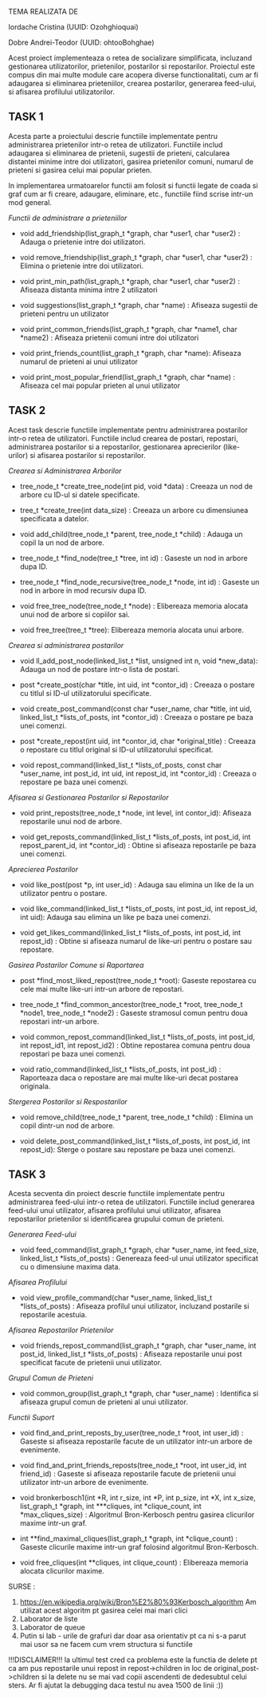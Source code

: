 TEMA REALIZATA DE

Iordache Cristina (UUID: Ozohghioquai)

Dobre Andrei-Teodor (UUID: ohtooBohghae)

Acest proiect implementeaza o retea de socializare simplificata, incluzand
gestionarea utilizatorilor, prietenilor, postarilor si repostarilor.
Proiectul este compus din mai multe module care acopera diverse
functionalitati, cum ar fi adaugarea si eliminarea prieteniilor, crearea
postarilor, generarea feed-ului, si afisarea profilului utilizatorilor.

## TASK 1
Acesta parte a proiectului descrie functiile implementate pentru administrarea
prietenilor intr-o retea de utilizatori. Functiile includ adaugarea si
eliminarea de prietenii, sugestii de prieteni, calcularea distantei minime
intre doi utilizatori, gasirea prietenilor comuni, numarul de prieteni si
gasirea celui mai popular prieten.

In implementarea urmatoarelor functii am folosit si functii legate
de coada si graf cum ar fi creare, adaugare, eliminare, etc.,
functiile fiind scrise intr-un mod general.

*Functii de administrare a prieteniilor*

+ void add_friendship(list_graph_t *graph, char *user1, char *user2) :
Adauga o prietenie intre doi utilizatori.

+ void remove_friendship(list_graph_t *graph, char *user1, char *user2) :
Elimina o prietenie intre doi utilizatori.

+ void print_min_path(list_graph_t *graph, char *user1, char *user2) :
Afiseaza distanta minima intre 2 utilizatori

+ void suggestions(list_graph_t *graph, char *name) :
Afiseaza sugestii de prieteni pentru un utilizator

+ void print_common_friends(list_graph_t *graph, char *name1, char *name2) :
Afiseaza prietenii comuni intre doi utilizatori

+ void print_friends_count(list_graph_t *graph, char *name):
Afiseaza numarul de prieteni ai unui utilizator

+ void print_most_popular_friend(list_graph_t *graph, char *name) :
Afiseaza cel mai popular prieten al unui utilizator

## TASK 2
Acest task descrie functiile implementate pentru administrarea postarilor
intr-o retea de utilizatori. Functiile includ crearea de postari, repostari,
administrarea postarilor si a repostarilor, gestionarea aprecierilor
(like-urilor) si afisarea postarilor si repostarilor.

*Crearea si Administrarea Arborilor*

+ tree_node_t *create_tree_node(int pid, void *data) :
Creeaza un nod de arbore cu ID-ul si datele specificate.

+ tree_t *create_tree(int data_size) :
Creeaza un arbore cu dimensiunea specificata a datelor.

+ void add_child(tree_node_t *parent, tree_node_t *child) :
Adauga un copil la un nod de arbore.

+ tree_node_t *find_node(tree_t *tree, int id) :
Gaseste un nod in arbore dupa ID.

+ tree_node_t *find_node_recursive(tree_node_t *node, int id) :
Gaseste un nod in arbore in mod recursiv dupa ID.

+ void free_tree_node(tree_node_t *node) :
Elibereaza memoria alocata unui nod de arbore si copiilor sai.

+ void free_tree(tree_t *tree): Elibereaza memoria alocata unui arbore.

*Crearea si administrarea postarilor*

+ void ll_add_post_node(linked_list_t *list, unsigned int n, void *new_data):
Adauga un nod de postare intr-o lista de postari.

+ post *create_post(char *title, int uid, int *contor_id) :
Creeaza o postare cu titlul si ID-ul utilizatorului specificate.

+ void create_post_command(const char *user_name, char *title,
int uid, linked_list_t *lists_of_posts, int *contor_id) :
Creeaza o postare pe baza unei comenzi.

+ post *create_repost(int uid, int *contor_id, char *original_title) :
Creeaza o repostare cu titlul original si ID-ul utilizatorului specificat.

+  void repost_command(linked_list_t *lists_of_posts, const char *user_name,
int post_id, int uid, int repost_id, int *contor_id) :
Creeaza o repostare pe baza unei comenzi.

*Afisarea si Gestionarea Postarilor si Repostarilor*

+ void print_reposts(tree_node_t *node, int level, int contor_id):
Afiseaza repostarile unui nod de arbore.

+ void get_reposts_command(linked_list_t *lists_of_posts, int post_id,
int repost_parent_id, int *contor_id) :
Obtine si afiseaza repostarile pe baza unei comenzi.

*Aprecierea Postarilor*

+ void like_post(post *p, int user_id) :
Adauga sau elimina un like de la un utilizator pentru o postare.

+ void like_command(linked_list_t *lists_of_posts, int post_id,
int repost_id, int uid): Adauga sau elimina un like pe baza unei comenzi.

+ void get_likes_command(linked_list_t *lists_of_posts,
int post_id, int repost_id) :
Obtine si afiseaza numarul de like-uri pentru o postare sau repostare.

*Gasirea Postarilor Comune si Raportarea*

+ post *find_most_liked_repost(tree_node_t *root):
Gaseste repostarea cu cele mai multe like-uri intr-un arbore de repostari.

+ tree_node_t *find_common_ancestor(tree_node_t *root, tree_node_t *node1,
tree_node_t *node2) :
Gaseste stramosul comun pentru doua repostari intr-un arbore.

+ void common_repost_command(linked_list_t *lists_of_posts, int post_id,
int repost_id1, int repost_id2) :
Obtine repostarea comuna pentru doua repostari pe baza unei comenzi.

+ void ratio_command(linked_list_t *lists_of_posts, int post_id) :
Raporteaza daca o repostare are mai multe like-uri decat postarea originala.

*Stergerea Postarilor si Respostarilor*

+ void remove_child(tree_node_t *parent, tree_node_t *child) :
Elimina un copil dintr-un nod de arbore.

+ void delete_post_command(linked_list_t *lists_of_posts, int post_id,
int repost_id): Sterge o postare sau repostare pe baza unei comenzi.

## TASK 3
Acesta secventa din proiect descrie functiile implementate pentru
administrarea feed-ului intr-o retea de utilizatori. Functiile includ
generarea feed-ului unui utilizator, afisarea profilului unui utilizator,
afisarea repostarilor prietenilor si identificarea grupului comun de prieteni.

*Generarea Feed-ului*

+ void feed_command(list_graph_t *graph, char *user_name, int feed_size,
linked_list_t *lists_of_posts) :
Genereaza feed-ul unui utilizator specificat cu o dimensiune maxima data.

*Afisarea Profilului*

+ void view_profile_command(char *user_name, linked_list_t *lists_of_posts) :
Afiseaza profilul unui utilizator, incluzand postarile si repostarile acestuia.

*Afisarea Repostarilor Prietenilor*

+ void friends_repost_command(list_graph_t *graph, char *user_name,
int post_id, linked_list_t *lists_of_posts) :
Afiseaza repostarile unui post specificat facute de prietenii unui utilizator.

*Grupul Comun de Prieteni*
+ void common_group(list_graph_t *graph, char *user_name) :
Identifica si afiseaza grupul comun de prieteni al unui utilizator.

*Functii Suport*

+ void find_and_print_reposts_by_user(tree_node_t *root, int user_id) :
Gaseste si afiseaza repostarile facute de un utilizator
intr-un arbore de evenimente.

+ void find_and_print_friends_reposts(tree_node_t *root, int user_id, int friend_id) :
Gaseste si afiseaza repostarile facute de prietenii unui utilizator
intr-un arbore de evenimente.

+ void bronkerbosch1(int *R, int r_size, int *P, int p_size, int *X,
int x_size, list_graph_t *graph, int ***cliques, int *clique_count,
int *max_cliques_size) :
Algoritmul Bron-Kerbosch pentru gasirea clicurilor maxime intr-un graf.

+ int **find_maximal_cliques(list_graph_t *graph, int *clique_count) :
Gaseste clicurile maxime intr-un graf folosind algoritmul Bron-Kerbosch.

+ void free_cliques(int **cliques, int clique_count) :
Elibereaza memoria alocata clicurilor maxime.

SURSE :
1. https://en.wikipedia.org/wiki/Bron%E2%80%93Kerbosch_algorithm
Am utilizat acest algoritm pt gasirea celei mai mari clici
2. Laborator de liste
3. Laborator de queue
4. Putin si lab - urile de grafuri dar doar asa orientativ pt ca
ni s-a parut mai usor sa ne facem cum vrem structura si functiile

!!!DISCLAIMER!!! la ultimul test cred ca problema este la functia de delete
pt ca am pus repostarile unui repost in repost->children in loc de
original_post->children si la delete nu se mai vad copii ascendenti de
dedesubtul celui sters. Ar fi ajutat la debugging daca testul nu avea
1500 de linii :))
